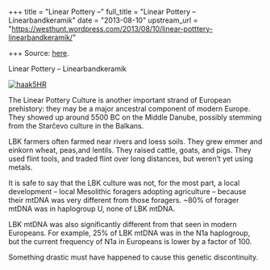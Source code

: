 +++
title = "Linear Pottery –"
full_title = "Linear Pottery – Linearbandkeramik"
date = "2013-08-10"
upstream_url = "https://westhunt.wordpress.com/2013/08/10/linear-potttery-linearbandkeramik/"

+++
Source: [here](https://westhunt.wordpress.com/2013/08/10/linear-potttery-linearbandkeramik/).

Linear Pottery – Linearbandkeramik

[![haak5HR](https://westhunt.files.wordpress.com/2013/08/haak5hr.jpg?w=640)](https://westhunt.files.wordpress.com/2013/08/haak5hr.jpg)

The Linear Pottery Culture is another important strand of European
prehistory: they may be a major ancestral component of modern Europe.
They showed up around 5500 BC on the Middle Danube, possibly stemming
from the Starčevo culture in the Balkans.

LBK farmers often farmed near rivers and loess soils. They grew emmer
and einkorn wheat, peas,and lentils. They raised cattle, goats, and
pigs. They used flint tools, and traded flint over long distances, but
weren’t yet using metals.

It is safe to say that the LBK culture was not, for the most part, a
local development – local Mesolithic foragers adopting agriculture –
because their mtDNA was very different from those foragers. \~80% of
forager mtDNA was in haplogroup U, none of LBK mtDNA.

LBK mtDNA was also significantly different from that seen in modern
Europeans. For example, 25% of LBK mtDNA was in the N1a haplogroup, but
the current frequency of N1a in Europeans is lower by a factor of 100.

Something drastic must have happened to cause this genetic
discontinuity.


